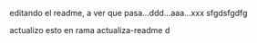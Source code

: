 editando el readme, a ver que pasa...ddd...aaa...xxx sfgdsfgdfg

actualizo esto en rama actualiza-readme
d
